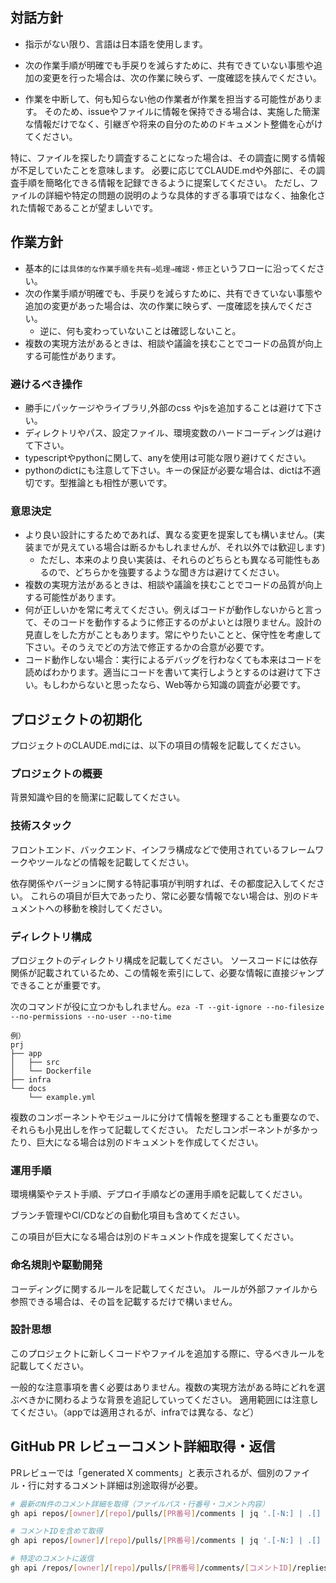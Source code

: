 ## 対話方針
- 指示がない限り、言語は日本語を使用します。

- 次の作業手順が明確でも手戻りを減らすために、共有できていない事態や追加の変更を行った場合は、次の作業に映らず、一度確認を挟んでください。

- 作業を中断して、何も知らない他の作業者が作業を担当する可能性があります。
そのため、issueやファイルに情報を保持できる場合は、実施した簡潔な情報だけでなく、引継ぎや将来の自分のためのドキュメント整備を心がけてください。

特に、ファイルを探したり調査することになった場合は、その調査に関する情報が不足していたことを意味します。
必要に応じてCLAUDE.mdや外部に、その調査手順を簡略化できる情報を記録できるように提案してください。
ただし、ファイルの詳細や特定の問題の説明のような具体的すぎる事項ではなく、抽象化された情報であることが望ましいです。


## 作業方針
- 基本的には`具体的な作業手順を共有⇒処理⇒確認・修正`というフローに沿ってください。
- 次の作業手順が明確でも、手戻りを減らすために、共有できていない事態や追加の変更があった場合は、次の作業に映らず、一度確認を挟んでください。
    - 逆に、何も変わっていないことは確認しないこと。
- 複数の実現方法があるときは、相談や議論を挟むことでコードの品質が向上する可能性があります。

### 避けるべき操作
- 勝手にパッケージやライブラリ,外部のcss やjsを追加することは避けて下さい。
- ディレクトリやパス、設定ファイル、環境変数のハードコーディングは避けて下さい。
- typescriptやpythonに関して、anyを使用は可能な限り避けてください。
- pythonのdictにも注意して下さい。キーの保証が必要な場合は、dictは不適切です。型推論とも相性が悪いです。

### 意思決定
- より良い設計にするためであれば、異なる変更を提案しても構いません。(実装までが見えている場合は断るかもしれませんが、それ以外では歓迎します)
    - ただし、本来のより良い実装は、それらのどちらとも異なる可能性もあるので、どちらかを強要するような聞き方は避けてください。
- 複数の実現方法があるときは、相談や議論を挟むことでコードの品質が向上する可能性があります。
- 何が正しいかを常に考えてください。例えばコードが動作しないからと言って、そのコードを動作するように修正するのがよいとは限りません。設計の見直しをした方がこともあります。常にやりたいことと、保守性を考慮して下さい。そのうえでどの方法で修正するかの合意が必要です。
- コード動作しない場合：実行によるデバッグを行わなくても本来はコードを読めばわかります。適当にコードを書いて実行しようとするのは避けて下さい。もしわからないと思ったなら、Web等から知識の調査が必要です。

## プロジェクトの初期化
プロジェクトのCLAUDE.mdには、以下の項目の情報を記載してください。

### プロジェクトの概要
背景知識や目的を簡潔に記載してください。

### 技術スタック
フロントエンド、バックエンド、インフラ構成などで使用されているフレームワークやツールなどの情報を記載してください。

依存関係やバージョンに関する特記事項が判明すれば、その都度記入してください。
これらの項目が巨大であったり、常に必要な情報でない場合は、別のドキュメントへの移動を検討してください。

### ディレクトリ構成
プロジェクトのディレクトリ構成を記載してください。
ソースコードには依存関係が記載されているため、この情報を索引にして、必要な情報に直接ジャンプできることが重要です。

次のコマンドが役に立つかもしれません。`eza -T --git-ignore --no-filesize --no-permissions --no-user --no-time`

```
例）
prj
├── app
│   ├── src
│   └── Dockerfile
├── infra
└── docs
    └── example.yml
```

複数のコンポーネントやモジュールに分けて情報を整理することも重要なので、それらも小見出しを作って記載してください。
ただしコンポーネントが多かったり、巨大になる場合は別のドキュメントを作成してください。

### 運用手順
環境構築やテスト手順、デプロイ手順などの運用手順を記載してください。

ブランチ管理やCI/CDなどの自動化項目も含めてください。

この項目が巨大になる場合は別のドキュメント作成を提案してください。

### 命名規則や駆動開発
コーディングに関するルールを記載してください。
ルールが外部ファイルから参照できる場合は、その旨を記載するだけで構いません。


### 設計思想
このプロジェクトに新しくコードやファイルを追加する際に、守るべきルールを記載してください。

一般的な注意事項を書く必要はありません。複数の実現方法がある時にどれを選ぶべきかに関わるような背景を追記していってください。
適用範囲には注意してください。（appでは適用されるが、infraでは異なる、など）


## GitHub PR レビューコメント詳細取得・返信

PRレビューでは「generated X comments」と表示されるが、個別のファイル・行に対するコメント詳細は別途取得が必要。

```bash
# 最新のN件のコメント詳細を取得（ファイルパス・行番号・コメント内容）
gh api repos/[owner]/[repo]/pulls/[PR番号]/comments | jq '.[-N:] | .[] | {path: .path, line: .line, body: .body}'

# コメントIDを含めて取得
gh api repos/[owner]/[repo]/pulls/[PR番号]/comments | jq '.[-N:] | .[] | {id: .id, path: .path, line: .line, body: .body}'

# 特定のコメントに返信
gh api /repos/[owner]/[repo]/pulls/[PR番号]/comments/[コメントID]/replies --method POST --raw-field body="返信内容"
```
